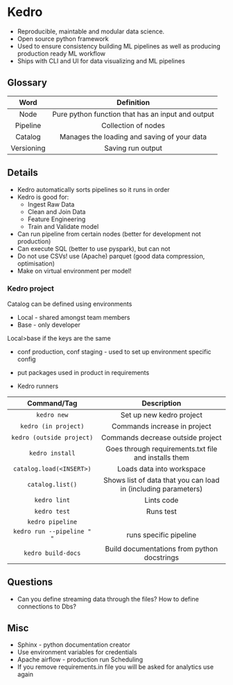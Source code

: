 # Kedro
- Reproducible, maintable and modular data science.
- Open source python framework
- Used to ensure consistency building ML pipelines as well as producing production ready ML workflow
- Ships with CLI and UI for data visualizing and ML pipelines

## Glossary

| Word | Definition|
|:----:|:---------:|
| Node | Pure python function that has an input and output |
| Pipeline | Collection of nodes |
| Catalog | Manages the loading and saving of your data |
| Versioning | Saving run output |

## Details

- Kedro automatically sorts pipelines so it runs in order
- Kedro is good for:
  - Ingest Raw Data
  - Clean and Join Data
  - Feature Engineering
  - Train and Validate model
- Can run pipeline from certain nodes (better for development not production)
- Can execute SQL (better to use pyspark), but can not 
- Do not use CSVs! use (Apache) parquet (good data compression, optimisation)
- Make on virtual environment per model!

### Kedro project

Catalog can be defined using environments
- Local - shared amongst team members
- Base - only developer

Local>base if the keys are the same

- conf production, conf staging - used to set up environment specific config
- put packages used in product in requirements

- Kedro runners

|Command/Tag|Description|
|:---------:|:---------:|
|`kedro new`| Set up new kedro project |
|`kedro (in project)`| Commands increase in project |
|`kedro (outside project)`| Commands decrease outside project |
|`kedro install`| Goes through requirements.txt file and installs them |
|`catalog.load(<INSERT>)`| Loads data into workspace |
|`catalog.list()`| Shows list of data that you can load in (including parameters) |
|`kedro lint`| Lints code |
|`kedro test`| Runs test |
|`kedro pipeline`||
|`kedro run --pipeline "  "`| runs specific pipeline|
|`kedro build-docs`| Build documentations from python docstrings |

## Questions

- Can you define streaming data through the files? How to define connections to Dbs?


## Misc

- Sphinx - python documentation creator
- Use environment variables for credentials
- Apache airflow - production run Scheduling
- If you remove requirements.in file you will be asked for analytics use again
